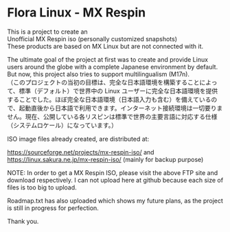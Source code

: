 # Flora Linux - MX Respin
This is a project to create an<br>
Unofficial MX Respin iso (personally customized snapshots)<br>
These products are based on MX Linux but are not connected with it.
 
The ultimate goal of the project at first was to create and provide Linux users around the globe with a complete Japanese environment by default. But now, this project also tries to support multilingualism (M17n).<br>
（このプロジェクトの当初の目標は、完全な日本語環境を構築することによって、標準（デフォルト）で世界中の Linux ユーザーに完全な日本語環境を提供することでした。ほぼ完全な日本語環境（日本語入力も含む）を備えているので、起動直後から日本語で利用できます。インターネット接続環境は一切要りません。現在、公開している各リスピンは標準で世界の主要言語に対応する仕様（システムロケール）になっています。）

ISO image files already created, are distributed at:

https://sourceforge.net/projects/mx-respin-iso/
and<br>
https://linux.sakura.ne.jp/mx-respin-iso/ (mainly for backup purpose)
<br>

NOTE: In order to get a MX Respin ISO, please visit the above FTP site and download respectively. I can not upload here at github because each size of files is too big to upload.

Roadmap.txt has also uploaded which shows my future plans, as the project is still in progress for perfection. <br>

Thank you.
